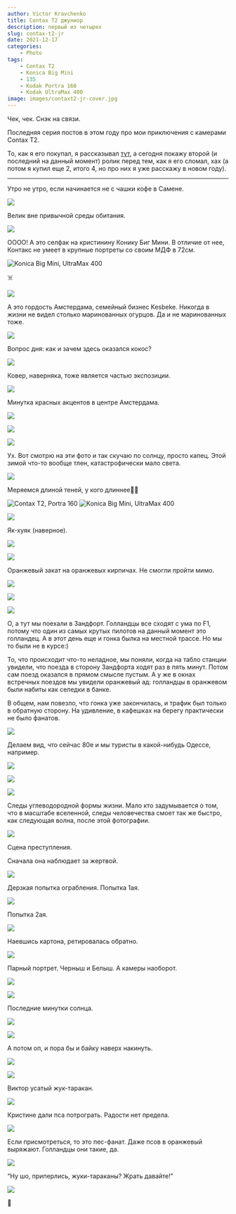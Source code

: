 ```yaml
---
author: Victor Kravchenko
title: Contax T2 джуниор
description: первый из четырех
slug: contax-t2-jr
date: 2021-12-17
categories:
    - Photo
tags:
    - Contax T2
    - Konica Big Mini
    - 135
    - Kodak Portra 160
    - Kodak UltraMax 400
image: images/contaxt2-jr-cover.jpg
---
```


Чек, чек. Снэк на связи.

Последняя серия постов в этом году про мои приключения с камерами Contax T2.

То, как я его покупал, я рассказывал [тут](https://www.snek.sh/p/remembering-summer/), а сегодня покажу второй (и последний на данный момент) ролик перед тем, как я его сломал, хах (а потом я купил еще 2, итого 4, но про них я уже расскажу в новом году).

---

Утро не утро, если начинается не с чашки кофе в Самене.

![](images/contax-t2-jr-00001.jpg)

Велик вне привычной среды обитания.

![](images/contax-t2-jr-00002.jpg)

ОООО! А это селфак на кристинину Конику Биг Мини. В отличие от нее, Контакс не умеет в крупные портреты со своим МДФ в 72см.

![Konica Big Mini, UltraMax 400](images/contax-t2-jr-00003.jpg)

☠️

![](images/contax-t2-jr-00004.jpg)

А это гордость Амстердама, семейный бизнес Kesbeke. Никогда в жизни не видел столько маринованных огурцов. Да и не маринованных тоже.

![](images/contax-t2-jr-00005.jpg)

Вопрос дня: как и зачем здесь оказался кокос?

![](images/contax-t2-jr-00006.jpg)

Ковер, наверняка, тоже является частью экспозиции.

![](images/contax-t2-jr-00007.jpg)

Минутка красных акцентов в центре Амстердама.

![](images/contax-t2-jr-00008.jpg)

![](images/contax-t2-jr-00009.jpg)

![](images/contax-t2-jr-00010.jpg)

Ух. Вот смотрю на эти фото и так скучаю по солнцу, просто капец. Этой зимой что-то вообще тлен, катастрофически мало света.

![](images/contax-t2-jr-00011.jpg)

Меряемся длиной теней, у кого длиннее🍆😏

![Contax T2, Portra 160](images/contax-t2-jr-00012.jpg)
![Konica Big Mini, UltraMax 400](images/contax-t2-jr-00013.jpg)

![](images/contax-t2-jr-00014.jpg)

Як-хуяк (наверное).

![](images/contax-t2-jr-00015.jpg)

![](images/contax-t2-jr-00016.jpg)

Оранжевый закат на оранжевых кирпичах. Не смогли пройти мимо.

![](images/contax-t2-jr-00017.jpg)

![](images/contax-t2-jr-00018.jpg)

![](images/contax-t2-jr-00019.jpg)

О, а тут мы поехали в Зандфорт. Голландцы все сходят с ума по F1, потому что один из самых крутых пилотов на данный момент это голландец. А в этот день еще и гонка былка на местной трассе. Но мы то были не в курсе:)

То, что происходит что-то неладное, мы поняли, когда на табло станции увидели, что поезда в сторону Зандфорта ходят раз в пять минут. Потом сам поезд оказался в прямом смысле пустым. А у же в окнах встречных поездов мы увидели оранжевый ад: голландцы в оранжевом были набиты как селедки в банке.

В общем, нам повезло, что гонка уже закончилась, и трафик был только в обратную сторону. На удивление, в кафешках на берегу практически не было фанатов.

![](images/contax-t2-jr-00020.jpg)

Делаем вид, что сейчас 80е и мы туристы в какой-нибудь Одессе, например.

![](images/contax-t2-jr-00021.jpg)

![](images/contax-t2-jr-00022.jpg)

![](images/contax-t2-jr-00023.jpg)

Следы углеводородной формы жизни. Мало кто задумывается о том, что в масштабе вселенной, следы человечества смоет так же быстро, как следующая волна, после этой фотографии.

![](images/contax-t2-jr-00024.jpg)

Сцена преступления. 

Сначала она наблюдает за жертвой.

![](images/contax-t2-jr-00028.jpg)

Дерзкая попытка ограбления. Попытка 1ая.

![](images/contax-t2-jr-00027.jpg)

Попытка 2ая.

![](images/contax-t2-jr-00029.jpg)

Наевшись картона, ретировалась обратно.

![](images/contax-t2-jr-00026.jpg)

Парный портрет. Черныш и Белыш. А камеры наоборот.

![](images/contax-t2-jr-00025.jpg)

![](images/contax-t2-jr-00031.jpg)

Последние минутки солнца.

![](images/contax-t2-jr-00030.jpg)

![](images/contax-t2-jr-00032.jpg)

А потом оп, и пора бы и байку наверх накинуть.

![](images/contax-t2-jr-00033.jpg)

![](images/contax-t2-jr-00034.jpg)

Виктор усатый жук-таракан.

![](images/contax-t2-jr-00035.jpg)

Кристине дали пса потрограть. Радости нет предела.

![](images/contax-t2-jr-00036.jpg)

Если присмотреться, то это пес-фанат. Даже псов в оранжевый выряжают. Голландцы они такие, да.

![](images/contax-t2-jr-00037.jpg)

“Ну шо, приперлись, жуки-тараканы? Жрать давайте!”

![](images/contax-t2-jr-00038.jpg)


🐍 